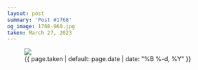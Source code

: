 ```yaml
---
layout: post
summary: 'Post #1768'
og_image: 1768-960.jpg
taken: March 27, 2023
---
```


<figure class="post">
<img sizes="(min-width: 700px) 50vw, calc(100vw - 2rem)" src="{{ site.assets_url }}/1768-480.jpg" srcset="{{ site.assets_url }}/1768-240.jpg 240w, {{ site.assets_url }}/1768-480.jpg 480w, {{ site.assets_url }}/1768-720.jpg 720w, {{ site.assets_url }}/1768-960.jpg 960w"/>
<figcaption>
<time>{{ page.taken | default: page.date | date: "%B %-d, %Y" }}</time>
</figcaption>
</figure>
